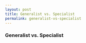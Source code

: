 ```yaml
---
layout: post
title: Generalist vs. Specialist
permalink: generalist-vs-specialist
---
```


### Generalist vs. Specialist

